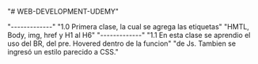 "# WEB-DEVELOPMENT-UDEMY"

"*-------------*"
"1.0 Primera clase, la cual se agrega las etiquetas"
"HMTL, Body, img, href y H1 al H6"
"*-------------*"
"1.1 En esta clase se aprendio el uso del BR, del pre. Hovered dentro de la funcion" "de Js. Tambien se ingresó un estilo parecido a CSS."
